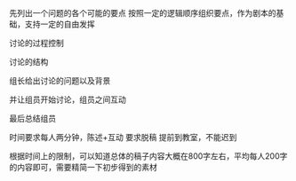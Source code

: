 先列出一个问题的各个可能的要点
按照一定的逻辑顺序组织要点，作为剧本的基础，支持一定的自由发挥

讨论的过程控制

讨论的结构

组长给出讨论的问题以及背景

并让组员开始讨论，组员之间互动

最后总结组员


时间要求每人两分钟，陈述+互动
要求脱稿
提前到教室，不能迟到


根据时间上的限制，可以知道总体的稿子内容大概在800字左右，平均每人200字的内容即可，需要精简一下初步得到的素材